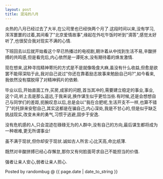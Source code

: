 ```yaml
---
layout: post 
title: 混沌的八月 
---
```


炎热的八月已经过去了大半,在公司里也已经快两个月了.这段时间以来,没有学习,浑浑噩噩的过着,其间看了"北京爱情故事",缘起在外吃午饭时听到"滴答",感觉太好听了,也很契合我对现实不满的心情.

下班回去以后就开始看这个早已热播过的电视剧,期许着从中找到生活不易,辛酸拼搏的共鸣感,但是看完后,内心依然是一谭死水,没有期待着的焕发激情.

现在想来,这种寻找精神寄托的方式是不是就像吸食大麻,虽没有什么收益,但愈是欲罢不能得深陷于此,我对自己说过"你还在靠着励志故事来勉励自己吗?",如今看来,我依然没有摆脱得了对精神鸦片的依赖.

毕业以后,开始直面工作,买房,成家的问题,首当其冲的,需要建立稳定的事业,事业,这个词,听上去是那么遥远,于我来说,换作谋生似乎更恰当些.有时候,还是会想想自己与同学们的差距,扼腕叹息以后,总是会以"我在合肥呢,生活开支不一样,也算不错了"的托辞来安慰自己,其实这都是在骗自己,内心深处,我是不甘心的,但是似乎缺乏挑战现实,改变未来的勇气,习惯于逃避,固步于安逸.

没有危机感的人,只会混迹在碌碌无为的人群中,没有自己的方向,最后谋生都将成为一种艰难,更无所谓事业!

虽不满于现状,但你却安于现状.诚如古人所言:心比天高,命比纸薄.

既然对辛酸拼搏已经心存懈怠,那你又有何脸面苛求自己不能担当的价值.

强者让亲人安心,弱者让亲人担心.


Posted by randombug @ {{ page.date | date_to_string }}
